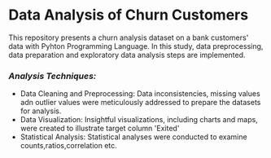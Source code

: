 #  Data Analysis of Churn Customers

This repository presents a churn analysis dataset on a bank customers' data with Pyhton Programming Language.
In this study, data preprocessing, data preparation and exploratory data analysis steps are implemented.

### *Analysis Techniques:*

* Data Cleaning and Preprocessing: Data inconsistencies, missing values adn outlier values were meticulously addressed to prepare the datasets for analysis.
* Data Visualization: Insightful visualizations, including charts and maps, were created to illustrate target column 'Exited'
* Statistical Analysis: Statistical analyses were conducted to examine counts,ratios,correlation etc.
